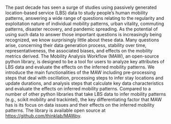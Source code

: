 The past decade has seen a surge of studies using passively generated location-based service (LBS) data to study people’s human mobility patterns, answering a wide range of questions relating to the regularity and exploitation nature of individual mobility patterns, urban vitality, commuting patterns, disaster recovery, and pandemic spreading. As the potential of using such data to answer those important questions is increasingly being recognized, we know surprisingly little about these data. Many questions arise, concerning their data generation process, stability over time, representativeness, the associated biases, and effects on the mobility metrics derived. The Mobility Analysis Workflow (MAW), an open-source python library, is designed to be a tool for users to analyze key attributes of LBS data and evaluate the effects on the inferred mobility patterns. We introduce the main functionalities of the MAW including pre-processing steps that deal with oscillation, processing steps to infer stay locations and update durations, and analysis steps that calculate key data characteristics and evaluate the effects on inferred mobility patterns. Compared to a number of other python libraries that take LBS data to infer mobility patterns (e.g., scikit mobility and trackintel), the key differentiating factor that MAW has is its focus on data issues and their effects on the inferred mobility patterns. The library is available open source at https://github.com/thinklab/MAWpy. 